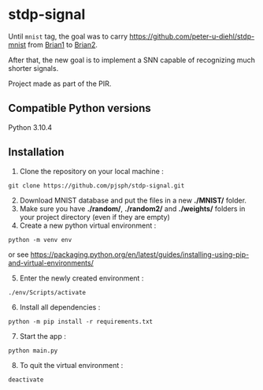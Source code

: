 # stdp-signal

Until `mnist` tag, the goal was to carry <https://github.com/peter-u-diehl/stdp-mnist> from [Brian1](https://github.com/brian-team/brian) to [Brian2](https://github.com/brian-team/brian2).

After that, the new goal is to implement a SNN capable of recognizing much shorter signals.

Project made as part of the PIR.

## Compatible Python versions

Python 3.10.4

## Installation

1. Clone the repository on your local machine :
```
git clone https://github.com/pjsph/stdp-signal.git
```
2. Download MNIST database and put the files in a new **./MNIST/** folder.
3. Make sure you have **./random/**, **./random2/** and **./weights/** folders in your project directory (even if they are empty)
4. Create a new python virtual environment :
```
python -m venv env
```
or see <https://packaging.python.org/en/latest/guides/installing-using-pip-and-virtual-environments/>

5. Enter the newly created environment :
```
./env/Scripts/activate
```
6. Install all dependencies :
```
python -m pip install -r requirements.txt
```
7. Start the app :
```
python main.py
```
8. To quit the virtual environment :
```
deactivate
```
